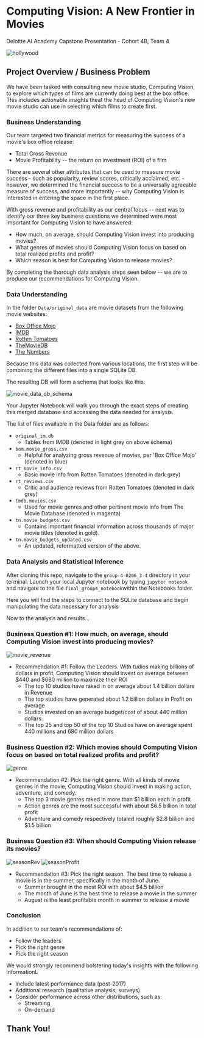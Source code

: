 # Computing Vision: A New Frontier in Movies
Deloitte AI Academy Capstone Presentation - Cohort 4B, Team 4

![hollywood](https://ca-times.brightspotcdn.com/dims4/default/f057258/2147483647/strip/true/crop/2048x1232+0+0/resize/1200x722!/quality/80/?url=https%3A%2F%2Fcalifornia-times-brightspot.s3.amazonaws.com%2F89%2Fa0%2Fe58e0b431e8ba9ea8444dee8cac8%2Fla-ed-hollywood-sign-wiped-off-the-map-2014112-001)

## Project Overview / Business Problem

We have been tasked with consulting new movie studio, Computing Vision, to explore which types of films are currently doing best at the box office. This includes actionable insights theat the head of Computing Vision's new movie studio can use in selecting which films to create first.

### Business Understanding

Our team targeted two financial metrics for measuring the success of a movie's box office release:
* Total Gross Revenue
* Movie Profitability -- the return on investment (ROI) of a film

There are several other attributes that can be used to measure movie success - such as popularity, review scores, critically acclaimed, etc. - however, we determined the financial success to be a universally agreeable measure of success, and more importantly -- why Computing Vision is interested in entering the space in the first place.

With gross revenue and profitability as our central focus -- next was to identify our three key business questions we determined were most important for Computing Vision to have answered:

* How much, on average, should Computing Vision invest into producing movies?
* What genres of movies should Computing Vision focus on based on total realized profits and profit?
* Which season is best for Computing Vision to release movies?

By completing the thorough data analysis steps seen below -- we are to produce our recommendations for Computng Vision.

### Data Understanding

In the folder `Data/original_data` are movie datasets from the following movie websites:

* [Box Office Mojo](https://www.boxofficemojo.com/)
* [IMDB](https://www.imdb.com/)
* [Rotten Tomatoes](https://www.rottentomatoes.com/)
* [TheMovieDB](https://www.themoviedb.org/)
* [The Numbers](https://www.the-numbers.com/)

Because this data was collected from various locations, the first step will be combining the different files into a single SQLite DB.

The resulting DB will form a schema that looks like this:

![movie_data_db_schema](/Images/DB_schema.jpg)

Your Jupyter Notebook will walk you through the exact steps of creating this merged database and accessing the data needed for analysis.

The list of files available in the Data folder are as follows:

* `original_im.db`
  * Tables from IMDB (denoted in light grey on above schema)
* `bom.movie_gross.csv`
  * Helpful for analyzing gross revenue of movies, per 'Box Office Mojo' (denoted in blue)
* `rt_movie_info.csv`
  * Basic movie info from Rotten Tomatoes  (denoted in dark grey)
* `rt_reviews.csv`
  * Critic and audience reviews from Rotten Tomatoes (denoted in dark grey)
* `tmdb.movies.csv`
  * Used for movie genres and other pertinent movie info from The Movie Database (denoted in magenta)
* `tn.movie_budgets.csv`
  * Contains important financial information across thousands of major movie titles (denoted in gold). 
* `tn.movie_budgets_updated.csv` 
  * An updated, reformatted version of the above.


### Data Analysis and Statistical Inference
After cloning this repo, navigate to the `group-4-0206_3-4` directory in your terminal. Launch your local Jupyter notebook by typing `jupyter noteook` and navigate to the file `final_group4_notebook`within the Notebooks folder.

Here you will find the steps to connect to the SQLite database and begin manipulating the data necessary for analysis

Now to the analysis and results...

### Business Question #1: How much, on average, should Computing Vision invest into producing movies?

![movie_revenue](/Images/bizRec1.png)

* Recommendation #1: Follow the Leaders. With tudios making billions of dollars in profit, Computing Vision should invest on average between $440 and $680 million to maximize their ROI
    * The top 10 studios have raked in on average about 1.4 billion dollars in Revenue
    * The top studios have generated about 1.2 billion dollars in Profit on average
    * Studios invested on an average budget/cost of about 440 million dollars. 
    * The top 25 and top 50 of the top 10 Studios have on average spent 440 millions and 680 million dollars




### Business Question #2: Which movies should Computing Vision focus on based on total realized profits and profit?

![genre](/Images/top10profitByGenre.jpg)

* Recommendation #2: Pick the right genre. With all kinds of movie genres in the movie, Computing Vision should invest in making action, adventure, and comedy.
    * The top 3 movie genres raked in more than $1 billion each in profit 
    * Action genres are the most successful with about $6.5 billion in total profit
    * Adventure and comedy respectively totaled roughly $2.8 billion and $1.5 billion




### Business Question #3: When should Computing Vision release its movies?

![seasonRev](/Images/revenueBySeason.jpg)
![seasonProfit](/Images/highestProfitMonth.jpg)

* Recommendation #3: Pick the right season. The best time to release a movie is in the summer, specifically in the month of June.
    * Summer brought in the most ROI with about $4.5 billion
    * The month of June is the best time to release a movie in the summer
    * August is the least profitable month in summer to release a movie


### Conclusion
In addition to our team's recommendations of:
  * Follow the leaders
  * Pick the right genre
  * Pick the right season

We would strongly recommend bolstering today's insights with the following informationL
  * Include latest performance data (post-2017)
  * Additional research (qualitative analysis; surveys)
  * Consider performance across other distributions, such as:
      * Streaming
      * On-demand


## Thank You!

